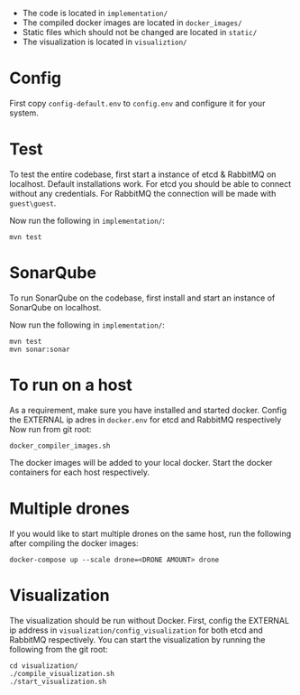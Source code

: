 - The code is located in `implementation/`
- The compiled docker images are located in `docker_images/`
- Static files which should not be changed are located in `static/`
- The visualization is located in `visualiztion/`

# Config
First copy `config-default.env` to `config.env` and configure it for your system.

# Test
To test the entire codebase, first start a instance of etcd & RabbitMQ on localhost. Default installations work. For etcd you should be able to connect without any credentials. For RabbitMQ the connection will be made with `guest\guest`.

Now run the following in `implementation/`:
```
mvn test
```

# SonarQube
To run SonarQube on the codebase, first install and start an instance of SonarQube on localhost.

Now run the following in `implementation/`:
```
mvn test
mvn sonar:sonar
```

# To run on a host
As a requirement, make sure you have installed and started docker.
Config the EXTERNAL ip adres in `docker.env` for etcd and RabbitMQ respectively
Now run from git root:
```
docker_compiler_images.sh
```

The docker images will be added to your local docker. Start the docker containers for each host respectively.

# Multiple drones
If you would like to start multiple drones on the same host, run the following after compiling the docker images:
```
docker-compose up --scale drone=<DRONE AMOUNT> drone
``` 

# Visualization
The visualization should be run without Docker. First, config the EXTERNAL ip address in `visualization/config_visualization` for both etcd and RabbitMQ respectively. You can start the visualization by running the following from the git root:
```
cd visualization/
./compile_visualization.sh
./start_visualization.sh
```
